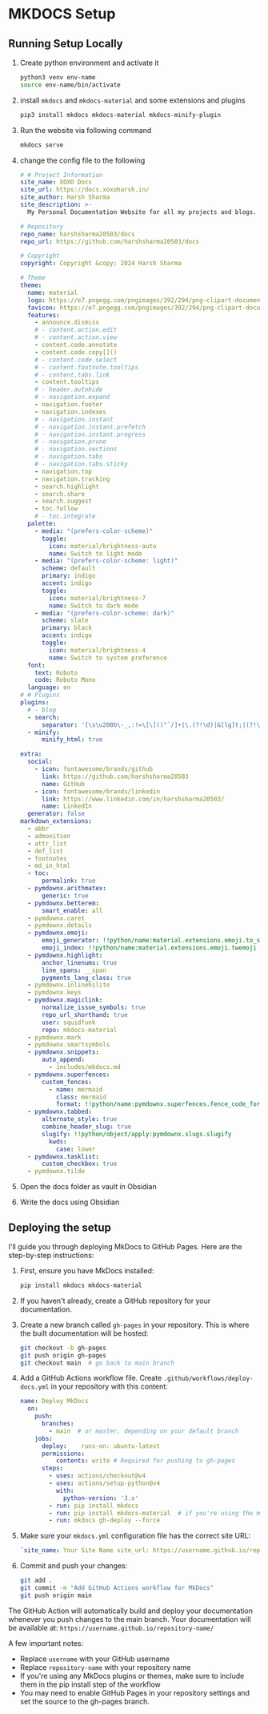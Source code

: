 # MKDOCS Setup

## Running Setup Locally

1. Create python environment and activate it

    ```bash
    python3 venv env-name
    source env-name/bin/activate
    ```

2. install `mkdocs` and `mkdocs-material` and some extensions and plugins

    ```bash
    pip3 install mkdocs mkdocs-material mkdocs-minify-plugin
    ```

3. Run the website via following command

    ```bash
    mkdocs serve
    ```

4. change the config file to the following

    ```yml
    # # Project Information
    site_name: XOXO Docs
    site_url: https://docs.xoxoharsh.in/
    site_author: Harsh Sharma
    site_description: >-
      My Personal Documentation Website for all my projects and blogs.

    # Repository
    repo_name: harshsharma20503/docs
    repo_url: https://github.com/harshsharma20503/docs

    # Copyright
    copyright: Copyright &copy; 2024 Harsh Sharma

    # Theme
    theme:
      name: material
      logo: https://e7.pngegg.com/pngimages/392/294/png-clipart-documents-logo-docs-logo-documents-documentation.png
      favicon: https://e7.pngegg.com/pngimages/392/294/png-clipart-documents-logo-docs-logo-documents-documentation.png
      features:
        - announce.dismiss
        # - content.action.edit
        # - content.action.view
        - content.code.annotate
        - content.code.copy[]()
        # - content.code.select
        # - content.footnote.tooltips
        # - content.tabs.link
        - content.tooltips
        # - header.autohide
        # - navigation.expand
        - navigation.footer
        - navigation.indexes
        # - navigation.instant
        # - navigation.instant.prefetch
        # - navigation.instant.progress
        # - navigation.prune
        # - navigation.sections
        # - navigation.tabs
        # - navigation.tabs.sticky
        - navigation.top
        - navigation.tracking
        - search.highlight
        - search.share
        - search.suggest
        - toc.follow
        # - toc.integrate
      palette:
        - media: "(prefers-color-scheme)"
          toggle:
            icon: material/brightness-auto
            name: Switch to light mode
        - media: "(prefers-color-scheme: light)"
          scheme: default
          primary: indigo
          accent: indigo
          toggle:
            icon: material/brightness-7
            name: Switch to dark mode
        - media: "(prefers-color-scheme: dark)"
          scheme: slate
          primary: black
          accent: indigo
          toggle:
            icon: material/brightness-4
            name: Switch to system preference
      font:
        text: Roboto
        code: Roboto Mono
      language: en
    # # Plugins
    plugins:
      # - blog
      - search:
          separator: '[\s\u200b\-_,:!=\[\]()"`/]+|\.(?!\d)|&[lg]t;|(?!\b)(?=[A-Z][a-z])'
      - minify:
          minify_html: true

    extra:
      social:
        - icon: fontawesome/brands/github
          link: https://github.com/harshsharma20503
          name: GitHub
        - icon: fontawesome/brands/linkedin
          link: https://www.linkedin.com/in/harshsharma20503/
          name: LinkedIn
      generator: false
    markdown_extensions:
      - abbr
      - admonition
      - attr_list
      - def_list
      - footnotes
      - md_in_html
      - toc:
          permalink: true
      - pymdownx.arithmatex:
          generic: true
      - pymdownx.betterem:
          smart_enable: all
      - pymdownx.caret
      - pymdownx.details
      - pymdownx.emoji:
          emoji_generator: !!python/name:material.extensions.emoji.to_svg
          emoji_index: !!python/name:material.extensions.emoji.twemoji
      - pymdownx.highlight:
          anchor_linenums: true
          line_spans: __span
          pygments_lang_class: true
      - pymdownx.inlinehilite
      - pymdownx.keys
      - pymdownx.magiclink:
          normalize_issue_symbols: true
          repo_url_shorthand: true
          user: squidfunk
          repo: mkdocs-material
      - pymdownx.mark
      - pymdownx.smartsymbols
      - pymdownx.snippets:
          auto_append:
            - includes/mkdocs.md
      - pymdownx.superfences:
          custom_fences:
            - name: mermaid
              class: mermaid
              format: !!python/name:pymdownx.superfences.fence_code_format
      - pymdownx.tabbed:
          alternate_style: true
          combine_header_slug: true
          slugify: !!python/object/apply:pymdownx.slugs.slugify
            kwds:
              case: lower
      - pymdownx.tasklist:
          custom_checkbox: true
      - pymdownx.tilde
    ```

5. Open the docs folder as vault in Obsidian
6. Write the docs using Obsidian

## Deploying the setup

I'll guide you through deploying MkDocs to GitHub Pages. Here are the step-by-step instructions:

1. First, ensure you have MkDocs installed:

    ```bash
    pip install mkdocs mkdocs-material
    ```

2. If you haven't already, create a GitHub repository for your documentation.

3. Create a new branch called `gh-pages` in your repository. This is where the built documentation will be hosted:

    ```bash
    git checkout -b gh-pages 
    git push origin gh-pages 
    git checkout main  # go back to main branch
    ```

4. Add a GitHub Actions workflow file. Create `.github/workflows/deploy-docs.yml` in your repository with this content:

    ```yaml
    name: Deploy MkDocs 
      on:   
        push:    
          branches:      
            - main  # or master, depending on your default branch 
        jobs:   
          deploy:    runs-on: ubuntu-latest 
          permissions:
		      contents: write # Required for pushing to gh-pages   
          steps:      
            - uses: actions/checkout@v4      
            - uses: actions/setup-python@v4        
              with:          
                python-version: '3.x'      
            - run: pip install mkdocs      
            - run: pip install mkdocs-material  # if you're using the material theme      
            - run: mkdocs gh-deploy --force
    ```

5. Make sure your `mkdocs.yml` configuration file has the correct site URL:

    ```yml
    `site_name: Your Site Name site_url: https://username.github.io/repository-name/`
    ```

6. Commit and push your changes:

    ```bash
    git add . 
    git commit -m "Add GitHub Actions workflow for MkDocs" 
    git push origin main
    ```

The GitHub Action will automatically build and deploy your documentation whenever you push changes to the main branch. Your documentation will be available at: `https://username.github.io/repository-name/`

A few important notes:

- Replace `username` with your GitHub username
- Replace `repository-name` with your repository name
- If you're using any MkDocs plugins or themes, make sure to include them in the pip install step of the workflow
- You may need to enable GitHub Pages in your repository settings and set the source to the gh-pages branch.
